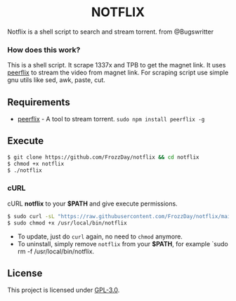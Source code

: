 <h1 align="center">NOTFLIX</h1>
Notflix is a shell script to search and stream torrent. from @Bugswritter

### How does this work?

This is a shell script. It scrape 1337x and TPB to get the magnet link.
It uses [peerflix](https://github.com/mafintosh/peerflix) to stream the video from magnet link.
For scraping script use simple gnu utils like sed, awk, paste, cut.

## Requirements

* [peerflix](https://github.com/mafintosh/peerflix) - A tool to stream torrent. `sudo npm install peerflix -g`

## Execute
```sh
$ git clone https://github.com/FrozzDay/notflix && cd notflix
$ chmod +x notflix
$ ./notflix
```
### cURL
cURL **notflix** to your **$PATH** and give execute permissions.

```sh
$ sudo curl -sL "https://raw.githubusercontent.com/FrozzDay/notflix/main/notflix" -o /usr/local/bin/notflix
$ sudo chmod +x /usr/local/bin/notflix
```
- To update, just do `curl` again, no need to `chmod` anymore.
- To uninstall, simply remove `notflix` from your **$PATH**, for example `sudo rm -f /usr/local/bin/notflix.

## License
This project is licensed under [GPL-3.0](https://raw.githubusercontent.com/Illumina/licenses/master/gpl-3.0.txt).

